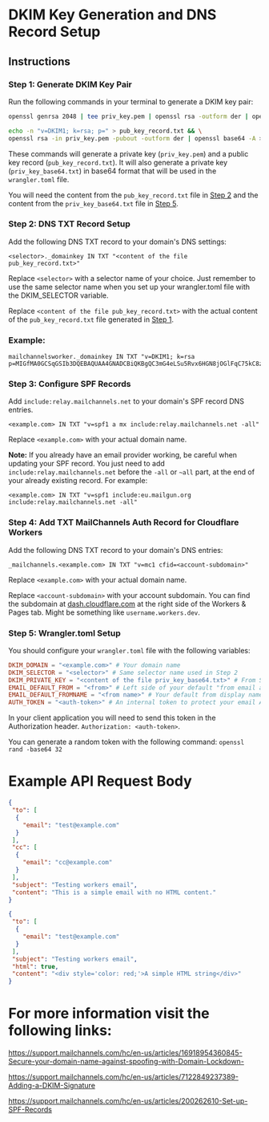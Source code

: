 # DKIM Key Generation and DNS Record Setup

## Instructions

### Step 1: Generate DKIM Key Pair

Run the following commands in your terminal to generate a DKIM key pair:

```bash
openssl genrsa 2048 | tee priv_key.pem | openssl rsa -outform der | openssl base64 -A > priv_key_base64.txt
```

```bash
echo -n "v=DKIM1; k=rsa; p=" > pub_key_record.txt && \
openssl rsa -in priv_key.pem -pubout -outform der | openssl base64 -A >> pub_key_record.txt
```

These commands will generate a private key (`priv_key.pem`) and a public key record (`pub_key_record.txt`). It will also generate a private key (`priv_key_base64.txt`) in base64 format that will be used in the `wrangler.toml` file.

You will need the content from the `pub_key_record.txt` file in [Step 2](#step-2-dns-txt-record-setup) and the content from the `priv_key_base64.txt` file in [Step 5](#step-5-wranglertoml-setup).

### Step 2: DNS TXT Record Setup

Add the following DNS TXT record to your domain's DNS settings:

```plaintext
<selector>._domainkey IN TXT "<content of the file pub_key_record.txt>"
```

Replace `<selector>` with a selector name of your choice. Just remember to use the same selector name when you set up your wrangler.toml file with the DKIM_SELECTOR variable.

Replace `<content of the file pub_key_record.txt>` with the actual content of the `pub_key_record.txt` file generated in [Step 1](#step-1-generate-dkim-key-pair).

### Example:

```plaintext
mailchannelsworker._domainkey IN TXT "v=DKIM1; k=rsa p=MIGfMA0GCSqGSIb3DQEBAQUAA4GNADCBiQKBgQC3mG4eLSu5Rvx6HGN8jOGlFqC75kC8zNtewXFNlrFnz9lfFkDI+1C4olQ+8H1OpCo4m77LU/NKzS1Koy5Cn/nLhn5oTwEx1DfU3//yCj5mQWYpTfbI1U/8OjGMepxJ2tXGh+sBK28Kvs0zhdDwjCkY3bT+1aZuKhELeWyETiTQIDAQAB"
```

### Step 3: Configure SPF Records

Add `include:relay.mailchannels.net` to your domain's SPF record DNS entries.

```plaintext
<example.com> IN TXT "v=spf1 a mx include:relay.mailchannels.net -all"
```

Replace `<example.com>` with your actual domain name.

**Note:** If you already have an email provider working, be careful when updating your SPF record. You just need to add `include:relay.mailchannels.net` before the `-all` or `~all` part, at the end of your already existing record. For example:

```plaintext
<example.com> IN TXT "v=spf1 include:eu.mailgun.org include:relay.mailchannels.net -all"
```

### Step 4: Add TXT MailChannels Auth Record for Cloudflare Workers

Add the following DNS TXT record to your domain's DNS entries:

```plaintext
_mailchannels.<example.com> IN TXT "v=mc1 cfid=<account-subdomain>"
```

Replace `<example.com>` with your actual domain name.

Replace `<account-subdomain>` with your account subdomain. You can find the subdomain at [dash.cloudflare.com](https://dash.cloudflare.com/) at the right side of the Workers & Pages tab. Might be something like `username.workers.dev`.

### Step 5: Wrangler.toml Setup

You should configure your `wrangler.toml` file with the following variables:

```toml
DKIM_DOMAIN = "<example.com>" # Your domain name
DKIM_SELECTOR = "<selector>" # Same selector name used in Step 2
DKIM_PRIVATE_KEY = "<content of the file priv_key_base64.txt>" # From Step 1
EMAIL_DEFAULT_FROM = "<from>" # Left side of your default "from email address", don't include the domain name. For example, to send emails from noreply@example.com, you should set this as "noreply"
EMAIL_DEFAULT_FROMNAME = "<from name>" # Your default from display name, something like "No Reply Example"
AUTH_TOKEN = "<auth-token>" # An internal token to protect your email API endpoint
```

In your client application you will need to send this token in the Authorization header. `Authorization: <auth-token>`.

You can generate a random token with the following command: `openssl rand -base64 32`

# Example API Request Body

```json
{
 "to": [
  {
  	"email": "test@example.com"
  }
 ],
 "cc": [
  {
  	"email": "cc@example.com"
  }
 ],
 "subject": "Testing workers email",
 "content": "This is a simple email with no HTML content."
}

{
 "to": [
  {
  	"email": "test@example.com"
  }
 ],
 "subject": "Testing workers email",
 "html": true,
 "content": "<div style='color: red;'>A simple HTML string</div>"
}
```

# For more information visit the following links:

https://support.mailchannels.com/hc/en-us/articles/16918954360845-Secure-your-domain-name-against-spoofing-with-Domain-Lockdown-

https://support.mailchannels.com/hc/en-us/articles/7122849237389-Adding-a-DKIM-Signature

https://support.mailchannels.com/hc/en-us/articles/200262610-Set-up-SPF-Records
